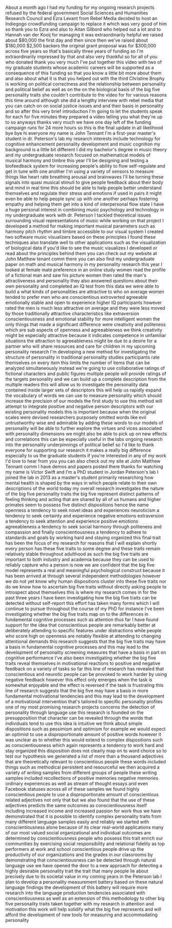  About a month ago I had my funding for my ongoing research projects refused by the federal government Social Sciences and Humanities Research Council and Ezra Levant from Rebel Media decided to host an Indiegogo crowdfunding campaign to replace it which was very good of him so thank you to Ezra and also to Aitan Gilbord who helped out a lot and to Hannah van der Kooij for managing it was extraordinarily helpful we raised about $80,000 the first day and then since then we've raised about $180,000 $2,500 backers the original grant proposal was for $300,000 across five years so that's basically three years of funding so I'm extraordinarily impressed by that and also very thankful so for all of you who donated thank you very much I've put together this video with two of my graduate students whose academic careers will be supported as a consequence of this funding so that you know a little bit more about them and also about what it is that you helped out with the third Christine Brophy is working on political correctness and the relationship between personality and political belief as well as on the on the biological basis of the big five personality traits she couldn't contribute to the video for for various reasons this time around although she did a lengthy interview with rebel media that you can catch on on social justice issues and and their basis in personality and so after this very brief introduction I'm going to let the students speak for each for five minutes they prepared a video telling you what they're up to so anyways thanks very much we have one day left of the funding campaign runs for 24 more hours so this is the final update in all likelihood bye bye hi everyone my name is John Tennant I'm a first-year master's student in dr. Peterson's lab my research interests include technology for cognitive enhancement personality development and music cognition my background is a little bit different I did my bachelor's degree in music theory and my undergraduate research focused on mathematical models of musical harmony and timbre this year I'll be designing and testing a biofeedback system for increasing people's ability to flow self-regulate and get in tune with one another I'm using a variety of sensors to measure things like heart rate breathing arousal and brainwaves I'll be turning these signals into quasi musical stimuli to give people feedback about their body and mind in real time this should be able to help people better understand themselves and regulate their stress and emotions if used in pairs it might even be able to help people sync up with one another perhaps fostering empathy and helping them get into a kind of interpersonal flow state I have a huge personal interest in combining music psychology and technology in my undergraduate work with dr. Peterson I tackled theoretical issues surrounding visual representations of music while working on that project I developed a method for making important musical parameters such as harmony pitch rhythm and timbre accessible to our visual system I created two software music visualizers based on these principles I found these techniques also translate well to other applications such as the visualization of biological data if you'd like to see the music visualizes I developed or read about the principles behind them you can check out my website at John Matthew tenant comm there you can also find my undergraduate paper on math and musical harmony in my personality research this year I looked at female mate preference in an online study women read the profile of a fictional man and saw his picture women then rated the man's attractiveness and personality they also answered questions about their own personality and completed an IQ test from this data we were able to build a what kinds of personalities are attractive to who on average women tended to prefer men who are conscientious extroverted agreeable emotionally stable and open to experience higher IQ participants however rated the men is much less attractive on average and they were less moved by those traditionally attractive characteristics like extraversion conscientiousness and emotional stability for more intelligent women the only things that made a significant difference were creativity and politeness which are sub aspects of openness and agreeableness we think creativity might be especially attractive because it indicates competence in unfamiliar situations the attraction to agreeableness might be due to a desire for a partner who will share resources and care for children in my upcoming personality research I'm developing a new method for investigating the structure of personality in traditional personality studies participants rate themselves on every item this limits the number of items that can be analyzed simultaneously instead we're going to use collaborative ratings of fictional characters and public figures multiple people will provide ratings of the targets personality and we can build up a complete description from the multiple readers this will allow us to investigate the personality data contained inside larger sets of descriptors this will help us rapidly expand the vocabulary of words we can use to measure personality which should increase the precision of our models the first study to use this method will attempt to integrate positive and negative person descriptors with our existing personality models this is important because when the original scales were devised researchers purposely omitted words like evil untrustworthy wise and admirable by adding these words to our models of personality will be able to further explore the virtues and vices associated with personality dimensions we might also be able to pick up on new effects and correlations this can be especially useful in the labs ongoing research into the personality underpinnings of political belief so I'd like to thank everyone for supporting our research it makes a really big difference especially to us the graduate students if you're interested in any of my work I'd love to hear from you you can also check out my site at John Matthew Tennant comm I have demos and papers posted there thanks for watching my name is Victor Swift and I'm a PhD student in Jordan Peterson's lab I joined the lab in 2013 as a master's student primarily researching how mental health is shaped by the ways in which people relate to their own descriptions of the world today my overall research investigates the nature of the big five personality traits the big five represent distinct patterns of feeling thinking and acting that are shared by all of us humans and higher primates seem to possess five distinct dispositions hence the name openness a tendency to seek novel ideas and experiences neuroticism a tendency to seek certainty and experience negative emotions extraversion a tendency to seek attention and experience positive emotions agreeableness a tendency to seek social harmony through politeness and compassion and finally conscientiousness a tendency to adhere to standards and goals by working hard and staying organized this final trait has been the focus of my research for reasons that I will explain shortly every person has these five traits to some degree and these traits remain relatively stable throughout adulthood as such the big five traits are important to both industry and academia because they can be used to reliably capture who a person is now we are confident that the big five model represents a real and meaningful psychological construct because it has been arrived at through several independent methodologies however we do not yet know why human dispositions cluster into these five traits nor do we know how to ascertain big five traits without directly asking people to introspect about themselves this is where my research comes in for the past three years I have been investigating how the big five traits can be detected without self-report this effort has taken many forms which I will continue to pursue throughout the course of my PhD for instance I've been investigating whether the big five traits map on to the differences in fundamental cognitive processes such as attention thus far I have found support for the idea that conscientious people are remarkably better at deliberately attending to specific features under distractions while people who score high on openness are notably flexible at attending to changing attentional demands this research suggests that the big five traits may have a basis in fundamental cognitive processes and this may lead to the development of personality screening measures that have a basis in part on cognitive performance I've also been investigating whether the big five traits reveal themselves in motivational reactions to positive and negative feedback on a variety of tasks so far this line of research has revealed that conscientious and neurotic people can be provoked to work harder by using negative feedback however this effect only emerges when the task is somewhat enjoyable and the effect is reversed if the task is frustrating this line of research suggests that the big five may have a basis in more fundamental motivational tendencies and this may lead to the development of a motivational intervention that's tailored to specific personality profiles one of my most promising research projects concerns the detection of personality through language use this research is founded on the presupposition that character can be revealed through the words that individuals tend to use this idea is intuitive we think about simple dispositions such as pessimism and optimism for example we would expect an optimist to use a disproportionate amount of positive words however it was unclear as to whether this would extend to complex dispositions such as conscientiousness which again represents a tendency to work hard and stay organized this disposition does not clearly map on to word choice so to test our hypothesis we generated a list of more than a thousand adjectives that are theoretically relevant to conscientious people these words included things such as methodical persistent and resourceful we then acquired a variety of writing samples from different groups of people these writing samples included recollections of positive memories negative memories ordinary experiences as well as stream of thought essays and even Facebook statuses across all of these samples we found highly conscientious people to use a disproportionate amount of conscientious related adjectives not only that but we also found that the use of these adjectives predicts the same outcomes as conscientiousness itself including increased income and increased passion for work thus we have demonstrated that it is possible to identify complex personality traits from many different language samples easily and reliably we started with conscientiousness alone because of its clear real-world applications many of our most valued social organizational and individual outcomes are determined by conscientiousness people who possess this trait enrich our communities by exercising social responsibility and relational fidelity as top performers at work and school conscientious people drive up the productivity of our organizations and the grades in our classrooms by demonstrating that conscientiousness can be detected through natural language use we have opened the door to a new approach for detecting a highly desirable personality trait the trait that many people lie about precisely due to its societal value in my coming years in the Peterson lab I plan to develop a personality measurement battery based on these natural language findings the development of this battery will require more research into the language production tendencies associated with conscientiousness as well as an extension of this methodology to other big five personality traits taken together with my research in attention and motivation this work will help solidify what the big five represents and will afford the development of new tools for measuring and accommodating personality